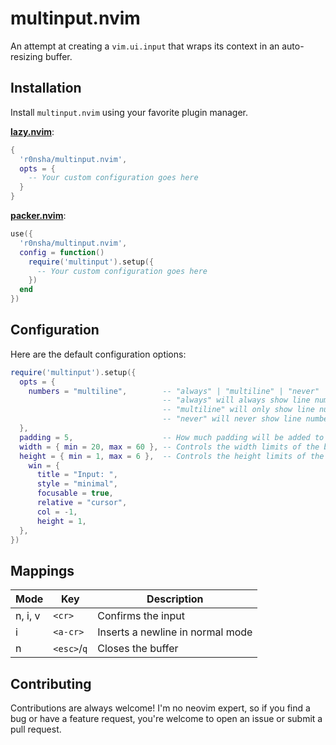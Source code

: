 # multinput.nvim

An attempt at creating a `vim.ui.input` that wraps its context in an auto-resizing buffer.

## Installation

Install `multinput.nvim` using your favorite plugin manager.

**[lazy.nvim](https://github.com/folke/lazy.nvim)**:

```lua
{
  'r0nsha/multinput.nvim',
  opts = {
    -- Your custom configuration goes here
  }
}
```

**[packer.nvim](https://github.com/wbthomason/packer.nvim)**:

```lua
use({
  'r0nsha/multinput.nvim',
  config = function()
    require('multinput').setup({
      -- Your custom configuration goes here
    })
  end
})
```

## Configuration

Here are the default configuration options:

```lua
require('multinput').setup({
  opts = {
    numbers = "multiline",        -- "always" | "multiline" | "never"
                                  -- "always" will always show line numbers
                                  -- "multiline" will only show line numbers if the buffer's height is > 1
                                  -- "never" will never show line numbers
  },
  padding = 5,                    -- How much padding will be added to the end of the buffer
  width = { min = 20, max = 60 }, -- Controls the width limits of the buffer
  height = { min = 1, max = 6 },  -- Controls the height limits of the buffer
    win = {
      title = "Input: ",
      style = "minimal",
      focusable = true,
      relative = "cursor",
      col = -1,
      height = 1,
  },
})
```

## Mappings

| Mode    | Key         | Description                      |
| ------- | ----------- | -------------------------------- |
| n, i, v | `<cr>`      | Confirms the input               |
| i       | `<a-cr>`    | Inserts a newline in normal mode |
| n       | `<esc>`/`q` | Closes the buffer                |

## Contributing

Contributions are always welcome! I'm no neovim expert, so if you find a bug or have a feature request, you're welcome to open an issue or submit a pull request.
